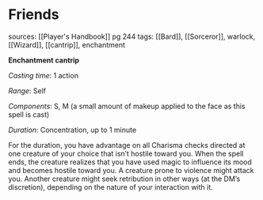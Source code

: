 # Friends
sources: [[Player's Handbook]] pg 244
tags: [[Bard]], [[Sorceror]], warlock, [[Wizard]], [[cantrip]], enchantment

**Enchantment cantrip**

*Casting time*: 1 action

*Range*: Self

*Components*: S, M (a small amount of makeup applied to the face as this spell is cast)

*Duration*: Concentration, up to 1 minute

For the duration, you have advantage on all Charisma checks directed at one creature of your choice that isn’t hostile toward you. When the spell ends, the creature realizes that you have used magic to influence its mood and becomes hostile toward you. A creature prone to violence might attack you. Another creature might seek retribution in other ways (at the DM’s discretion), depending on the nature of your interaction with it.
